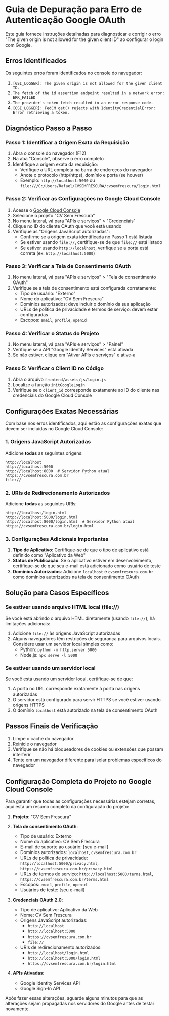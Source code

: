 # Guia de Depuração para Erro de Autenticação Google OAuth

Este guia fornece instruções detalhadas para diagnosticar e corrigir o erro "The given origin is not allowed for the given client ID" ao configurar o login com Google.

## Erros Identificados

Os seguintes erros foram identificados no console do navegador:

1. `[GSI_LOGGER]: The given origin is not allowed for the given client ID.`
2. `The fetch of the id assertion endpoint resulted in a network error: ERR_FAILED`
3. `The provider's token fetch resulted in an error response code.`
4. `[GSI_LOGGER]: FedCM get() rejects with IdentityCredentialError: Error retrieving a token.`

## Diagnóstico Passo a Passo

### Passo 1: Identificar a Origem Exata da Requisição

1. Abra o console do navegador (F12)
2. Na aba "Console", observe o erro completo
3. Identifique a origem exata da requisição:
   - Verifique a URL completa na barra de endereços do navegador
   - Anote o protocolo (http/https), domínio e porta (se houver)
   - Exemplo: `http://localhost:5000` ou `file:///C:/Users/Rafael/CVSEMFRESCURA/cvsemfrescura/login.html`

### Passo 2: Verificar as Configurações no Google Cloud Console

1. Acesse o [Google Cloud Console](https://console.cloud.google.com/)
2. Selecione o projeto "CV Sem Frescura"
3. No menu lateral, vá para "APIs e serviços" > "Credenciais"
4. Clique no ID do cliente OAuth que você está usando
5. Verifique as "Origens JavaScript autorizadas":
   - Confirme se a origem exata identificada no Passo 1 está listada
   - Se estiver usando `file://`, certifique-se de que `file://` está listado
   - Se estiver usando `http://localhost`, verifique se a porta está correta (ex: `http://localhost:5000`)

### Passo 3: Verificar a Tela de Consentimento OAuth

1. No menu lateral, vá para "APIs e serviços" > "Tela de consentimento OAuth"
2. Verifique se a tela de consentimento está configurada corretamente:
   - Tipo de usuário: "Externo"
   - Nome do aplicativo: "CV Sem Frescura"
   - Domínios autorizados: deve incluir o domínio da sua aplicação
   - URLs de política de privacidade e termos de serviço: devem estar configuradas
   - Escopos: `email`, `profile`, `openid`

### Passo 4: Verificar o Status do Projeto

1. No menu lateral, vá para "APIs e serviços" > "Painel"
2. Verifique se a API "Google Identity Services" está ativada
3. Se não estiver, clique em "Ativar APIs e serviços" e ative-a

### Passo 5: Verificar o Client ID no Código

1. Abra o arquivo `frontend/assets/js/login.js`
2. Localize a função `initGoogleLogin`
3. Verifique se o `client_id` corresponde exatamente ao ID do cliente nas credenciais do Google Cloud Console

## Configurações Exatas Necessárias

Com base nos erros identificados, aqui estão as configurações exatas que devem ser incluídas no Google Cloud Console:

### 1. Origens JavaScript Autorizadas

Adicione **todas** as seguintes origens:

```
http://localhost
http://localhost:5000
http://localhost:8000  # Servidor Python atual
https://cvsemfrescura.com.br
file://
```

### 2. URIs de Redirecionamento Autorizados

Adicione **todas** as seguintes URIs:

```
http://localhost/login.html
http://localhost:5000/login.html
http://localhost:8000/login.html  # Servidor Python atual
https://cvsemfrescura.com.br/login.html
```

### 3. Configurações Adicionais Importantes

1. **Tipo de Aplicativo**: Certifique-se de que o tipo de aplicativo está definido como "Aplicativo da Web"
2. **Status de Publicação**: Se o aplicativo estiver em desenvolvimento, certifique-se de que seu e-mail está adicionado como usuário de teste
3. **Domínios Autorizados**: Adicione `localhost` e `cvsemfrescura.com.br` como domínios autorizados na tela de consentimento OAuth

## Solução para Casos Específicos

### Se estiver usando arquivo HTML local (file://)

Se você está abrindo o arquivo HTML diretamente (usando `file://`), há limitações adicionais:

1. Adicione `file://` às origens JavaScript autorizadas
2. Alguns navegadores têm restrições de segurança para arquivos locais. Considere usar um servidor local simples como:
   - Python: `python -m http.server 5000`
   - Node.js: `npx serve -l 5000`

### Se estiver usando um servidor local

Se você está usando um servidor local, certifique-se de que:

1. A porta no URL corresponde exatamente à porta nas origens autorizadas
2. O servidor está configurado para servir HTTPS se você estiver usando origens HTTPS
3. O domínio `localhost` está autorizado na tela de consentimento OAuth

## Passos Finais de Verificação

1. Limpe o cache do navegador
2. Reinicie o navegador
3. Verifique se não há bloqueadores de cookies ou extensões que possam interferir
4. Tente em um navegador diferente para isolar problemas específicos do navegador

## Configuração Completa do Projeto no Google Cloud Console

Para garantir que todas as configurações necessárias estejam corretas, aqui está um resumo completo da configuração do projeto:

1. **Projeto**: "CV Sem Frescura"
2. **Tela de consentimento OAuth**:
   - Tipo de usuário: Externo
   - Nome do aplicativo: CV Sem Frescura
   - E-mail de suporte ao usuário: [seu e-mail]
   - Domínios autorizados: `localhost`, `cvsemfrescura.com.br`
   - URLs de política de privacidade: `http://localhost:5000/privacy.html`, `https://cvsemfrescura.com.br/privacy.html`
   - URLs de termos de serviço: `http://localhost:5000/terms.html`, `https://cvsemfrescura.com.br/terms.html`
   - Escopos: `email`, `profile`, `openid`
   - Usuários de teste: [seu e-mail]

3. **Credenciais OAuth 2.0**:
   - Tipo de aplicativo: Aplicativo da Web
   - Nome: CV Sem Frescura
   - Origens JavaScript autorizadas:
     - `http://localhost`
     - `http://localhost:5000`
     - `https://cvsemfrescura.com.br`
     - `file://`
   - URIs de redirecionamento autorizados:
     - `http://localhost/login.html`
     - `http://localhost:5000/login.html`
     - `https://cvsemfrescura.com.br/login.html`

4. **APIs Ativadas**:
   - Google Identity Services API
   - Google Sign-In API

Após fazer essas alterações, aguarde alguns minutos para que as alterações sejam propagadas nos servidores do Google antes de testar novamente.
